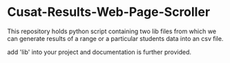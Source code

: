 # Cusat-Results-Web-Page-Scroller
This repository holds python script containing two lib files from which we can generate results of a range or a particular students data into an csv file.


add 'lib' into your project and documentation is further provided.
